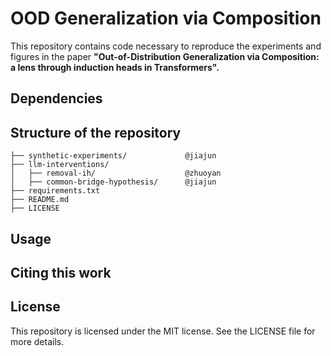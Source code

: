 # OOD Generalization via Composition

This repository contains code necessary to reproduce the experiments and figures in the paper **"Out-of-Distribution Generalization via Composition: a lens through induction heads in Transformers".**

## Dependencies

## Structure of the repository

```
├── synthetic-experiments/             @jiajun
├── llm-interventions/
│   ├── removal-ih/                    @zhuoyan
│   ├── common-bridge-hypothesis/      @jiajun
├── requirements.txt
├── README.md
├── LICENSE
```

## Usage

## Citing this work

## License

This repository is licensed under the MIT license. See the LICENSE file for more details.
